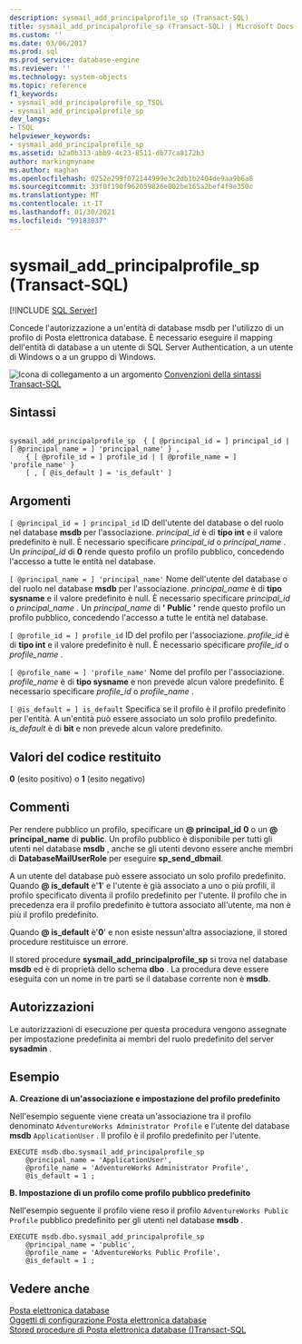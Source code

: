 ```yaml
---
description: sysmail_add_principalprofile_sp (Transact-SQL)
title: sysmail_add_principalprofile_sp (Transact-SQL) | Microsoft Docs
ms.custom: ''
ms.date: 03/06/2017
ms.prod: sql
ms.prod_service: database-engine
ms.reviewer: ''
ms.technology: system-objects
ms.topic: reference
f1_keywords:
- sysmail_add_principalprofile_sp_TSQL
- sysmail_add_principalprofile_sp
dev_langs:
- TSQL
helpviewer_keywords:
- sysmail_add_principalprofile_sp
ms.assetid: b2a0b313-abb9-4c23-8511-db77ca8172b3
author: markingmyname
ms.author: maghan
ms.openlocfilehash: 0252e299f072144999e3c2db1b2404de9aa9b6a8
ms.sourcegitcommit: 33f0f190f962059826e002be165a2bef4f9e350c
ms.translationtype: MT
ms.contentlocale: it-IT
ms.lasthandoff: 01/30/2021
ms.locfileid: "99183037"
---
```

# <a name="sysmail_add_principalprofile_sp-transact-sql"></a>sysmail_add_principalprofile_sp (Transact-SQL)
[!INCLUDE [SQL Server](../../includes/applies-to-version/sqlserver.md)]

  Concede l'autorizzazione a un'entità di database msdb per l'utilizzo di un profilo di Posta elettronica database. È necessario eseguire il mapping dell'entità di database a un utente di SQL Server Authentication, a un utente di Windows o a un gruppo di Windows.
  
 ![Icona di collegamento a un argomento](../../database-engine/configure-windows/media/topic-link.gif "Icona di collegamento a un argomento") [Convenzioni della sintassi Transact-SQL](../../t-sql/language-elements/transact-sql-syntax-conventions-transact-sql.md)  
  
## <a name="syntax"></a>Sintassi  
  
```  
  
sysmail_add_principalprofile_sp  { [ @principal_id = ] principal_id | [ @principal_name = ] 'principal_name' } ,  
    { [ @profile_id = ] profile_id | [ @profile_name = ] 'profile_name' }  
    [ , [ @is_default ] = 'is_default' ]  
```  
  
## <a name="arguments"></a>Argomenti  
`[ @principal_id = ] principal_id` ID dell'utente del database o del ruolo nel database **msdb** per l'associazione. *principal_id* è di **tipo int** e il valore predefinito è null. È necessario specificare *principal_id* o *principal_name* . Un *principal_id* di **0** rende questo profilo un profilo pubblico, concedendo l'accesso a tutte le entità nel database.  
  
`[ @principal_name = ] 'principal_name'` Nome dell'utente del database o del ruolo nel database **msdb** per l'associazione. *principal_name* è di **tipo sysname** e il valore predefinito è null. È necessario specificare *principal_id* o *principal_name* . Un *principal_name* di **' Public '** rende questo profilo un profilo pubblico, concedendo l'accesso a tutte le entità nel database.  
  
`[ @profile_id = ] profile_id` ID del profilo per l'associazione. *profile_id* è di **tipo int** e il valore predefinito è null. È necessario specificare *profile_id* o *profile_name* .  
  
`[ @profile_name = ] 'profile_name'` Nome del profilo per l'associazione. *profile_name* è di **tipo sysname** e non prevede alcun valore predefinito. È necessario specificare *profile_id* o *profile_name* .  
  
`[ @is_default = ] is_default` Specifica se il profilo è il profilo predefinito per l'entità. A un'entità può essere associato un solo profilo predefinito. *is_default* è di **bit** e non prevede alcun valore predefinito.  
  
## <a name="return-code-values"></a>Valori del codice restituito  
 **0** (esito positivo) o **1** (esito negativo)  
  
## <a name="remarks"></a>Commenti  
 Per rendere pubblico un profilo, specificare un **\@ principal_id** **0** o un **\@ principal_name** di **public**. Un profilo pubblico è disponibile per tutti gli utenti nel database **msdb** , anche se gli utenti devono essere anche membri di **DatabaseMailUserRole** per eseguire **sp_send_dbmail**.  
  
 A un utente del database può essere associato un solo profilo predefinito. Quando **\@ is_default** è'**1**' e l'utente è già associato a uno o più profili, il profilo specificato diventa il profilo predefinito per l'utente. Il profilo che in precedenza era il profilo predefinito è tuttora associato all'utente, ma non è più il profilo predefinito.  
  
 Quando **\@ is_default** è'**0**' e non esiste nessun'altra associazione, il stored procedure restituisce un errore.  
  
 Il stored procedure **sysmail_add_principalprofile_sp** si trova nel database **msdb** ed è di proprietà dello schema **dbo** . La procedura deve essere eseguita con un nome in tre parti se il database corrente non è **msdb**.  
  
## <a name="permissions"></a>Autorizzazioni  
 Le autorizzazioni di esecuzione per questa procedura vengono assegnate per impostazione predefinita ai membri del ruolo predefinito del server **sysadmin** .  
  
## <a name="examples"></a>Esempio  
 **A. Creazione di un'associazione e impostazione del profilo predefinito**  
  
 Nell'esempio seguente viene creata un'associazione tra il profilo denominato `AdventureWorks Administrator Profile` e l'utente del database **msdb** `ApplicationUser` . Il profilo è il profilo predefinito per l'utente.  
  
```  
EXECUTE msdb.dbo.sysmail_add_principalprofile_sp  
    @principal_name = 'ApplicationUser',  
    @profile_name = 'AdventureWorks Administrator Profile',  
    @is_default = 1 ;  
```  
  
 **B. Impostazione di un profilo come profilo pubblico predefinito**  
  
 Nell'esempio seguente il profilo viene reso il profilo `AdventureWorks Public Profile` pubblico predefinito per gli utenti nel database **msdb** .  
  
```  
EXECUTE msdb.dbo.sysmail_add_principalprofile_sp  
    @principal_name = 'public',  
    @profile_name = 'AdventureWorks Public Profile',  
    @is_default = 1 ;  
```  
  
## <a name="see-also"></a>Vedere anche  
 [Posta elettronica database](../../relational-databases/database-mail/database-mail.md)   
 [Oggetti di configurazione Posta elettronica database](../../relational-databases/database-mail/database-mail-configuration-objects.md)   
 [Stored procedure di Posta elettronica database &#40;&#41;Transact-SQL ](../../relational-databases/system-stored-procedures/database-mail-stored-procedures-transact-sql.md)  
  
  
